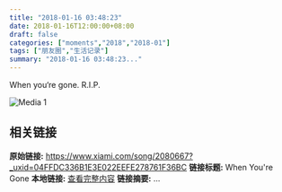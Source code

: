 ```yaml
---
title: "2018-01-16 03:48:23"
date: 2018-01-16T12:00:00+08:00
draft: false
categories: ["moments","2018","2018-01"]
tags: ["朋友圈","生活记录"]
summary: "2018-01-16 03:48:23..."
---
```


When you‘re gone. R.I.P.

![Media 1](/Moments/photos/2018-01-16/201801160348230.jpg)

## 相关链接

**原始链接:** https://www.xiami.com/song/2080667?_uxid=04FFDC336B1E3E022EEFE278761F36BC
**链接标题:** When You're Gone
**本地链接:** [查看完整内容](/link_content/2018/01/2018-01-16-2/link_content/)
**链接摘要:** ...

